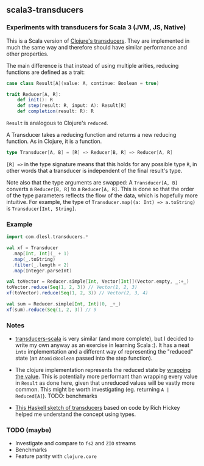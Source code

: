 ## scala3-transducers

### Experiments with transducers for Scala 3 (JVM, JS, Native)

This is a Scala version of [Clojure's
transducers](https://clojure.org/reference/transducers). They are implemented in
much the same way and therefore should have similar performance and other
properties.

The main difference is that instead of using multiple arities, reducing
functions are defined as a trait:

```scala
case class Result[A](value: A, continue: Boolean = true)

trait Reducer[A, R]:
    def init(): R
    def step(result: R, input: A): Result[R]
    def completion(result: R): R
```

`Result` is analogous to Clojure's `reduced`. 

A Transducer takes a reducing function and returns a new reducing function. As
in Clojure, it is a function.

```scala
type Transducer[A, B] = [R] => Reducer[B, R] => Reducer[A, R]
```

`[R] =>` in the type signature means that this holds for any possible type `R`,
in other words that a transducer is independent of the final result's type.

Note also that the type arguments are swapped: A `Transducer[A, B]` converts a
`Reducer[B, R]` to a `Reducer[A, R]`. This is done so that the order of the type
parameters reflects the flow of the data, which is hopefully more intuitive. For
example, the type of `Transducer.map((a: Int) => a.toString)` is 
`Transducer[Int, String]`.

### Example

```scala
import com.dlesl.transducers.*

val xf = Transducer
  .map[Int, Int](_ + 1)
  .map(_.toString)
  .filter(_.length < 2)
  .map(Integer.parseInt)

val toVector = Reducer.simple[Int, Vector[Int]](Vector.empty, _:+_)
toVector.reduce(Seq(1, 2, 3)) // Vector(1, 2, 3)
xf(toVector).reduce(Seq(1, 2, 3)) // Vector(2, 3, 4)

val sum = Reducer.simple[Int, Int](0, _+_)
xf(sum).reduce(Seq(1, 2, 3)) // 9
```

### Notes

* [transducers-scala](https://github.com/knutwalker/transducers-scala) is very
  similar (and more complete), but I decided to write my own anyway as an
  exercise in learning Scala :). It has a neat `into` implementation and a
  different way of representing the "reduced" state (an `AtomicBoolean` passed
  into the step function).
  
* The clojure implementation represents the reduced state by [wrapping the
  value](https://github.com/clojure/clojure/blob/2b3ba822815981e7f76907a3b75e9ecc428f7656/src/clj/clojure/core.clj#L2853).
  This is potentially more performant than wrapping every value in `Result` as
  done here, given that unreduced values will be vastly more common. This might
  be worth investigating (eg. returning `A | Reduced[A]`). TODO: benchmarks
  
* [This Haskell sketch of
  transducers](https://github.com/FranklinChen/clojure-transducers-in-haskell/blob/master/Transducers.hs)
  based on code by Rich Hickey helped me understand the concept using types.

### TODO (maybe)

* Investigate and compare to `fs2` and `ZIO` streams
* Benchmarks
* Feature parity with `clojure.core`
